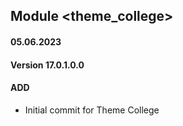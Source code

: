 ## Module <theme_college>

#### 05.06.2023
#### Version 17.0.1.0.0
#### ADD
- Initial commit for Theme College